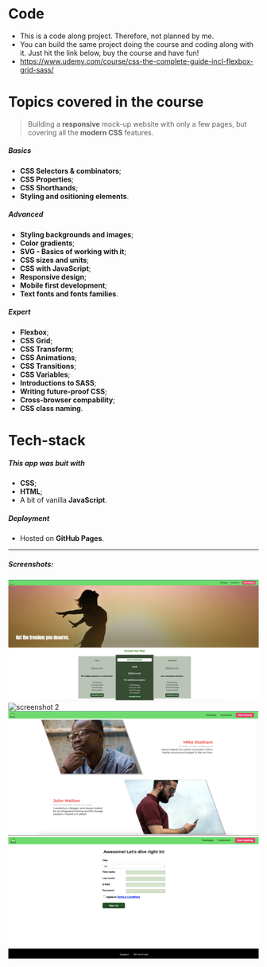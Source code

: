 # Code

- This is a code along project. Therefore, not planned by me.
- You can build the same project doing the course and coding along with it. Just hit the link below, buy the course and have fun!
- https://www.udemy.com/course/css-the-complete-guide-incl-flexbox-grid-sass/


# Topics covered in the course

> Building a **responsive** mock-up website with only a few pages, but covering all the **modern CSS** features.

##### Basics

- **CSS Selectors & combinators**;
- **CSS Properties**;
- **CSS Shorthands**;
- **Styling and ositioning elements**.

##### Advanced

- **Styling backgrounds and images**;
- **Color gradients**;
- **SVG - Basics of working with it**;
- **CSS sizes and units**;
- **CSS with JavaScript**;
- **Responsive design**;
- **Mobile first development**;
- **Text fonts and fonts families**.

##### Expert

- **Flexbox**;
- **CSS Grid**;
- **CSS Transform**;
- **CSS Animations**;
- **CSS Transitions**;
- **CSS Variables**;
- **Introductions to SASS**;
- **Writing future-proof CSS**;
- **Cross-browser compability**;
- **CSS class naming**.

# Tech-stack

##### This app was buit with

- **CSS**;
- **HTML**;
- A bit of vanilla **JavaScript**.

##### Deployment

- Hosted on **GitHub Pages**.

---

##### Screenshots:

![screenshot 1](/screenshots/1.png)
![screenshot 2](/screenshots/2.png)
![screenshot 3](/screenshots/3.png)
![screenshot 4](/screenshots/4.png)
